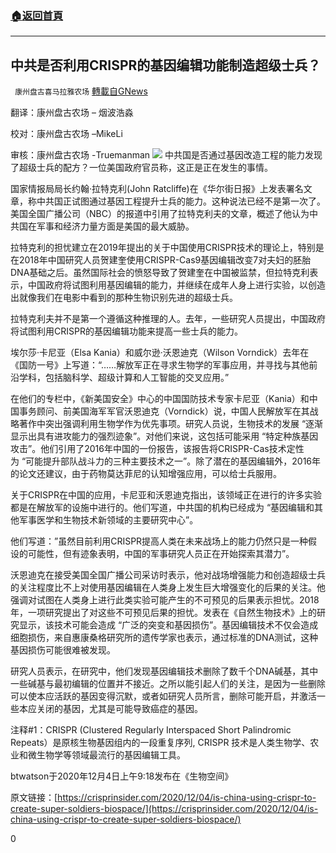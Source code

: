 ###  [:house:返回首頁](https://github.com/ourhimalayas/txt)
---

## 中共是否利用CRISPR的基因编辑功能制造超级士兵？
` 康州盘古喜马拉雅农场` [轉載自GNews](https://gnews.org/zh-hans/618328/)

翻译：康州盘古农场 – 烟波浩淼

校对：康州盘古农场 –MikeLi

审核：康州盘古农场 -Truemanman
![]()![](https://gnews-media-offload.s3.amazonaws.com/wp-content/uploads/2020/12/05001152/%E5%9B%BE%E7%89%8726.png)
中共国是否通过基因改造工程的能力发现了超级士兵的配方？一位美国政府官员称，这正是正在发生的事情。

国家情报局局长约翰·拉特克利(John Ratcliffe)在《华尔街日报》上发表署名文章，称中共国正试图通过基因工程提升士兵的能力。这种说法已经不是第一次了。美国全国广播公司（NBC）的报道中引用了拉特克利夫的文章，概述了他认为中共国在军事和经济力量方面是美国的最大威胁。

拉特克利的担忧建立在2019年提出的关于中国使用CRISPR技术的理论上，特别是在2018年中国研究人员贺建奎使用CRISPR-Cas9基因编辑改变7对夫妇的胚胎DNA基础之后。虽然国际社会的愤怒导致了贺建奎在中国被监禁，但拉特克利表示，中国政府将试图利用基因编辑的能力，并继续在成年人身上进行实验，以创造出就像我们在电影中看到的那种生物识别先进的超级士兵。

拉特克利夫并不是第一个遵循这种推理的人。去年，一些研究人员提出，中国政府将试图利用CRISPR的基因编辑功能来提高一些士兵的能力。

埃尔莎·卡尼亚（Elsa Kania）和威尔逊·沃恩迪克（Wilson Vorndick）去年在《国防一号》上写道：“……解放军正在寻求生物学的军事应用，并寻找与其他前沿学科，包括脑科学、超级计算和人工智能的交叉应用。”

在他们的专栏中，《新美国安全》中心的中国国防技术专家卡尼亚（Kania）和中国事务顾问、前美国海军军官沃恩迪克（Vorndick）说，中国人民解放军在其战略著作中突出强调利用生物学作为优先事项。研究人员说，生物技术的发展 “逐渐显示出具有进攻能力的强烈迹象”。对他们来说，这包括可能采用 “特定种族基因攻击”。他们引用了2016年中国的一份报告，该报告将CRISPR-Cas技术定性为 “可能提升部队战斗力的三种主要技术之一”。除了潜在的基因编辑外，2016年的论文还建议，由于药物莫达菲尼的认知增强应用，可以给士兵服用。

关于CRISPR在中国的应用，卡尼亚和沃恩迪克指出，该领域正在进行的许多实验都是在解放军的设施中进行的。他们写道，中共国的机构已经成为 “基因编辑和其他军事医学和生物技术新领域的主要研究中心”。

他们写道：”虽然目前利用CRISPR提高人类在未来战场上的能力仍然只是一种假设的可能性，但有迹象表明，中国的军事研究人员正在开始探索其潜力”。

沃恩迪克在接受美国全国广播公司采访时表示，他对战场增强能力和创造超级士兵的关注程度比不上对使用基因编辑在人类身上发生巨大增强变化的后果的关注。他强调对试图在人类身上进行此类实验可能产生的不可预见的后果表示担忧。2018年，一项研究提出了对这些不可预见后果的担忧。发表在《自然生物技术》上的研究显示，该技术可能会造成 “广泛的突变和基因损伤”。基因编辑技术不仅会造成细胞损伤，来自惠康桑格研究所的遗传学家也表示，通过标准的DNA测试，这种基因损伤可能很难被发现。

研究人员表示，在研究中，他们发现基因编辑技术删除了数千个DNA碱基，其中一些碱基与最初编辑的位置并不接近。之所以能引起人们的关注，是因为一些删除可以使本应活跃的基因变得沉默，或者如研究人员所言，删除可能开启，并激活一些本应关闭的基因，尤其是可能导致癌症的基因。

注释#1：CRISPR (Clustered Regularly Interspaced Short Palindromic Repeats）是原核生物基因组内的一段重复序列, CRISPR 技术是人类生物学、农业和微生物学等领域最流行的基因编辑工具。

btwatson于2020年12月4日上午9:18发布在《生物空间》

原文链接：[https://crisprinsider.com/2020/12/04/is-china-using-crispr-to-create-super-soldiers-biospace/](https://crisprinsider.com/2020/12/04/is-china-using-crispr-to-create-super-soldiers-biospace/)

0
